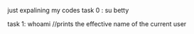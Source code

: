just expalining my codes 
task 0 : su betty

task 1: whoami //prints the effective name of the current user
